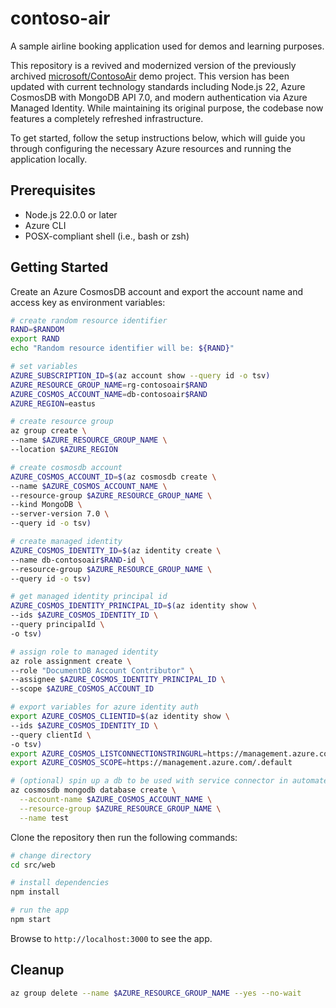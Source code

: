 # contoso-air

A sample airline booking application used for demos and learning purposes.

This repository is a revived and modernized version of the previously archived [microsoft/ContosoAir](https://github.com/microsoft/ContosoAir) demo project. This version has been updated with current technology standards including Node.js 22, Azure CosmosDB with MongoDB API 7.0, and modern authentication via Azure Managed Identity. While maintaining its original purpose, the codebase now features a completely refreshed infrastructure.

To get started, follow the setup instructions below, which will guide you through configuring the necessary Azure resources and running the application 
locally.

## Prerequisites

- Node.js 22.0.0 or later
- Azure CLI
- POSX-compliant shell (i.e., bash or zsh)

## Getting Started

Create an Azure CosmosDB account and export the account name and access key as environment variables:

```bash
# create random resource identifier
RAND=$RANDOM
export RAND
echo "Random resource identifier will be: ${RAND}"

# set variables
AZURE_SUBSCRIPTION_ID=$(az account show --query id -o tsv)
AZURE_RESOURCE_GROUP_NAME=rg-contosoair$RAND
AZURE_COSMOS_ACCOUNT_NAME=db-contosoair$RAND
AZURE_REGION=eastus

# create resource group
az group create \
--name $AZURE_RESOURCE_GROUP_NAME \
--location $AZURE_REGION

# create cosmosdb account
AZURE_COSMOS_ACCOUNT_ID=$(az cosmosdb create \
--name $AZURE_COSMOS_ACCOUNT_NAME \
--resource-group $AZURE_RESOURCE_GROUP_NAME \
--kind MongoDB \
--server-version 7.0 \
--query id -o tsv)

# create managed identity
AZURE_COSMOS_IDENTITY_ID=$(az identity create \
--name db-contosoair$RAND-id \
--resource-group $AZURE_RESOURCE_GROUP_NAME \
--query id -o tsv)

# get managed identity principal id
AZURE_COSMOS_IDENTITY_PRINCIPAL_ID=$(az identity show \
--ids $AZURE_COSMOS_IDENTITY_ID \
--query principalId \
-o tsv)

# assign role to managed identity
az role assignment create \
--role "DocumentDB Account Contributor" \
--assignee $AZURE_COSMOS_IDENTITY_PRINCIPAL_ID \
--scope $AZURE_COSMOS_ACCOUNT_ID

# export variables for azure identity auth
export AZURE_COSMOS_CLIENTID=$(az identity show \
--ids $AZURE_COSMOS_IDENTITY_ID \
--query clientId \
-o tsv)
export AZURE_COSMOS_LISTCONNECTIONSTRINGURL=https://management.azure.com/subscriptions/$AZURE_SUBSCRIPTION_ID/resourceGroups/$AZURE_RESOURCE_GROUP_NAME/providers/Microsoft.DocumentDB/databaseAccounts/$AZURE_COSMOS_ACCOUNT_NAME/listConnectionStrings?api-version=2021-04-15
export AZURE_COSMOS_SCOPE=https://management.azure.com/.default

# (optional) spin up a db to be used with service connector in automated deployments
az cosmosdb mongodb database create \
  --account-name $AZURE_COSMOS_ACCOUNT_NAME \
  --resource-group $AZURE_RESOURCE_GROUP_NAME \
  --name test
```

Clone the repository then run the following commands:

```bash
# change directory
cd src/web

# install dependencies
npm install

# run the app
npm start
```

Browse to `http://localhost:3000` to see the app.

## Cleanup

```bash
az group delete --name $AZURE_RESOURCE_GROUP_NAME --yes --no-wait
```
